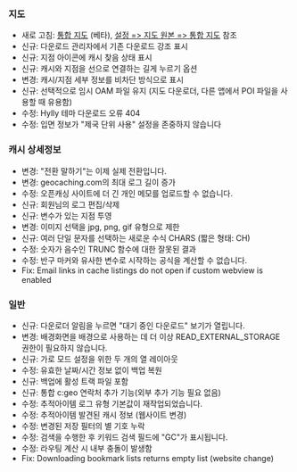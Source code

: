 ### 지도
- 새로 고침: [통합 지도](https://github.com/cgeo/cgeo/wiki/UnifiedMap) (베타), [설정 => 지도 원본 => 통합 지도](cgeo-setting://featureSwitch_useUnifiedMap) 참조
- 신규: 다운로드 관리자에서 기존 다운로드 강조 표시
- 신규: 지점 아이콘에 캐시 찾음 상태 표시
- 신규: 캐시와 지점을 선으로 연결하는 길게 누르기 옵션
- 변경: 캐시/지점 세부 정보를 비차단 방식으로 표시
- 신규: 선택적으로 임시 OAM 파일 유지 (지도 다운로더, 다른 앱에서 POI 파일을 사용할 때 유용함)
- 수정: Hylly 테마 다운로드 오류 404
- 수정: 입면 정보가 "제국 단위 사용" 설정을 존중하지 않습니다

### 캐시 상세정보
- 변경: "전환 말하기"는 이제 실제 전환입니다.
- 변경: geocaching.com의 최대 로그 길이 증가
- 수정: 오픈캐싱 사이트에 더 긴 개인 메모를 업로드할 수 없습니다.
- 신규: 회원님의 로그 편집/삭제
- 신규: 변수가 있는 지점 투영
- 변경: 이미지 선택을 jpg, png, gif 유형으로 제한
- 신규: 여러 단일 문자를 선택하는 새로운 수식 CHARS (짧은 형태: CH)
- 수정: 숫자가 음수인 TRUNC 함수에 대한 잘못된 결과
- 수정: 반구 마커와 유사한 변수로 시작하는 공식을 계산할 수 없습니다.
- Fix: Email links in cache listings do not open if custom webview is enabled

### 일반
- 신규: 다운로더 알림을 누르면 "대기 중인 다운로드" 보기가 열립니다.
- 변경: 배경화면을 배경으로 사용하는 데 더 이상 READ_EXTERNAL_STORAGE 권한이 필요하지 않습니다.
- 신규: 가로 모드 설정을 위한 두 개의 열 레이아웃
- 수정: 유효한 날짜/시간 정보 없이 백업 복원
- 신규: 백업에 활성 트랙 파일 포함
- 신규: 통합 c:geo 연락처 추가 기능(외부 추가 기능 필요 없음)
- 수정: 추적아이템 로그 유형 기본값이 재작업되었습니다.
- 수정: 추적아이템 발견된 캐시 정보 (웹사이트 변경)
- 수정: 변경된 저장 필터의 별 기호 누락
- 수정: 검색을 수행한 후 키워드 검색 필드에 "GC"가 표시됩니다.
- 수정: 라우팅 계산 시 내부 충돌이 발생함
- Fix: Downloading bookmark lists returns empty list (website change)
